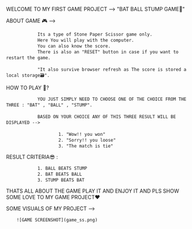 WELCOME TO MY FIRST GAME PROJECT -->  "BAT BALL STUMP GAME🏏"

ABOUT GAME 🎮 --> 

                Its a type of Stone Paper Scissor game only.
                Here You will play with the computer.
                You can also know the score.
                There is also an "RESET" button in case if you want to restart the game.

                "It also survive browser refresh as The score is stored a local storage🗃️".

HOW TO PLAY 🤔?

                YOU JUST SIMPLY NEED TO CHOOSE ONE OF THE CHOICE FROM THE THREE : "BAT" , "BALL" , "STUMP".
                
                BASED ON YOUR CHOICE ANY OF THIS THREE RESULT WILL BE DISPLAYED -->

                        1. "Wow!! you won"
                        2. "Sorry!! you loose"
                        3. "The match is tie"

RESULT CRITERIA😎 : 

                1. BALL BEATS STUMP
                2. BAT BEATS BALL
                3. STUMP BEATS BAT


THATS ALL ABOUT THE GAME PLAY IT AND ENJOY IT AND PLS SHOW SOME LOVE TO MY GAME PROJECT❤️

SOME VISUALS OF MY PROJECT -->

        ![GAME SCREENSHOT](game_ss.png)

